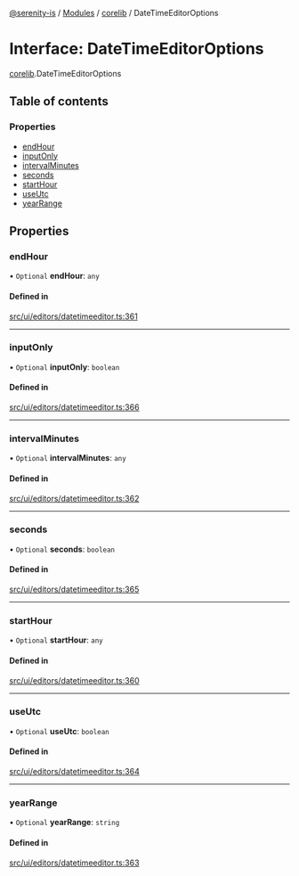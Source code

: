 [@serenity-is](../README.md) / [Modules](../modules.md) / [corelib](../modules/corelib.md) / DateTimeEditorOptions

# Interface: DateTimeEditorOptions

[corelib](../modules/corelib.md).DateTimeEditorOptions

## Table of contents

### Properties

- [endHour](corelib.DateTimeEditorOptions.md#endhour)
- [inputOnly](corelib.DateTimeEditorOptions.md#inputonly)
- [intervalMinutes](corelib.DateTimeEditorOptions.md#intervalminutes)
- [seconds](corelib.DateTimeEditorOptions.md#seconds)
- [startHour](corelib.DateTimeEditorOptions.md#starthour)
- [useUtc](corelib.DateTimeEditorOptions.md#useutc)
- [yearRange](corelib.DateTimeEditorOptions.md#yearrange)

## Properties

### endHour

• `Optional` **endHour**: `any`

#### Defined in

[src/ui/editors/datetimeeditor.ts:361](https://github.com/serenity-is/serenity/blob/master/packages/corelib/src/ui/editors/datetimeeditor.ts#line&#x3D;361)

___

### inputOnly

• `Optional` **inputOnly**: `boolean`

#### Defined in

[src/ui/editors/datetimeeditor.ts:366](https://github.com/serenity-is/serenity/blob/master/packages/corelib/src/ui/editors/datetimeeditor.ts#line&#x3D;366)

___

### intervalMinutes

• `Optional` **intervalMinutes**: `any`

#### Defined in

[src/ui/editors/datetimeeditor.ts:362](https://github.com/serenity-is/serenity/blob/master/packages/corelib/src/ui/editors/datetimeeditor.ts#line&#x3D;362)

___

### seconds

• `Optional` **seconds**: `boolean`

#### Defined in

[src/ui/editors/datetimeeditor.ts:365](https://github.com/serenity-is/serenity/blob/master/packages/corelib/src/ui/editors/datetimeeditor.ts#line&#x3D;365)

___

### startHour

• `Optional` **startHour**: `any`

#### Defined in

[src/ui/editors/datetimeeditor.ts:360](https://github.com/serenity-is/serenity/blob/master/packages/corelib/src/ui/editors/datetimeeditor.ts#line&#x3D;360)

___

### useUtc

• `Optional` **useUtc**: `boolean`

#### Defined in

[src/ui/editors/datetimeeditor.ts:364](https://github.com/serenity-is/serenity/blob/master/packages/corelib/src/ui/editors/datetimeeditor.ts#line&#x3D;364)

___

### yearRange

• `Optional` **yearRange**: `string`

#### Defined in

[src/ui/editors/datetimeeditor.ts:363](https://github.com/serenity-is/serenity/blob/master/packages/corelib/src/ui/editors/datetimeeditor.ts#line&#x3D;363)
